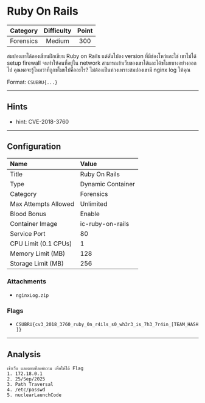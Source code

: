 # Ruby On Rails

| Category | Difficulty | Point |
| :-: | :-: | :-: |
| Forensics | Medium | 300 |

สมปองเขาได้ลองเขียนฝึกเขียน Ruby on Rails แต่ดันไปลง version ที่มีช่องโหว่และใช่ เขาไม่ได้ setup firewall จนทำให้คนที่อยู่ใน network สามารถเข้าเว็บของเขาได้และได้ขโมยบางอย่างออกไป คุณพอจะรู้ไหมว่าที่ถูกขโมยไปคืออะไร? ไม่ต้องเป็นห่วงเพราะสมปองเขามี nginx log ให้คุณ

Format: `CSUBRU{...}`

---

## Hints

- hint: CVE-2018-3760

---

## Configuration

| Name | Value |
| :- | :- |
| Title | Ruby On Rails |
| Type | Dynamic Container |
| Category | Forensics |
| Max Attempts Allowed | Unlimited |
| Blood Bonus | Enable |
| Container Image | ic-ruby-on-rails |
| Service Port | 80 |
| CPU Limit (0.1 CPUs) | 1 |
| Memory Limit (MB) | 128 |
| Storage Limit (MB) | 256 |

### Attachments

- `nginxLog.zip`

### Flags

- `CSUBRU{cv3_2018_3760_ruby_0n_r4ils_s0_wh3r3_is_7h3_7r4in_[TEAM_HASH]}`

---

## Analysis

```text
เข้าเว็บ และตอบทีละคำถาม เพื่อให้ได้ Flag
1. 172.18.0.1
2. 25/Sep/2025
3. Path Traversal
4. /etc/passwd
5. nuclearLaunchCode
```
